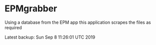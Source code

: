 # EPMgrabber
Using a database from the EPM app this application scrapes the files as required


Latest backup: Sun Sep 8 11:26:01 UTC 2019
